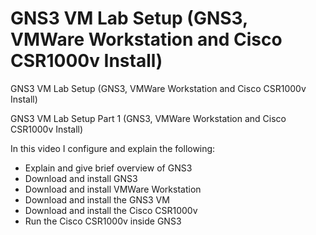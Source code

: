 # GNS3 VM Lab Setup (GNS3, VMWare Workstation and Cisco CSR1000v Install)
GNS3 VM Lab Setup (GNS3, VMWare Workstation and Cisco CSR1000v Install)


GNS3 VM Lab Setup Part 1 (GNS3, VMWare Workstation and Cisco CSR1000v Install)

In this video I configure and explain the following:

- Explain and give brief overview of GNS3
- Download and install GNS3
- Download and install VMWare Workstation
- Download and install the GNS3 VM
- Download and install the Cisco CSR1000v
- Run the Cisco CSR1000v inside GNS3


